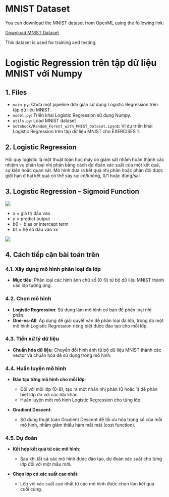 # MNIST Dataset

You can download the MNIST dataset from OpenML using the following link:

[Download MNIST Dataset](https://www.openml.org/search?type=data&sort=runs&id=554&status=active)

This dataset is used for training and testing.



# Logistic Regression trên tập dữ liệu MNIST với Numpy

## 1. Files
- `main.py`: Chứa một pipeline đơn giản sử dụng Logistic Regression trên tập dữ liệu MNIST.
- `model.py`: Triển khai Logistic Regression sử dụng Numpy.
- `utils.py`: Load MNIST dataset
- `notebook/Random_Forest_with_MNIST_Dataset.ipynb`: Ví dụ triển khai Logistic Regression trên tập dữ liệu MNIST cho EXERCISES 1.


## 2. Logistic Regression
Hồi quy logistic là một thuật toán học máy có giám sát nhằm hoàn thành các nhiệm vụ phân loại nhị phân bằng cách dự đoán xác suất của một kết quả, sự kiện hoặc quan sát. Mô hình đưa ra kết quả nhị phân hoặc phân đôi được giới hạn ở hai kết quả có thể xảy ra: có/không, 0/1 hoặc đúng/sai

## 3. Logistic Regression – Sigmoid Function
<image src = "https://github.com/Novanv/INTERVIEW-EXERCISES/blob/master/EXERCISES_1/data/Logistic_Regression_formula.png">

- $x$ = giá trị đầu vào
- $y$ = predict output
- $b0$ = bias or intercept term
- $b1$ = hệ số đầu vào xx

<image src = "https://github.com/Novanv/INTERVIEW-EXERCISES/blob/master/EXERCISES_1/data/graphical_representation.png">


## 4. Cách tiếp cận bài toán trên

### 4.1. Xây dựng mô hình phân loại đa lớp

- **Mục tiêu**: Phân loại các hình ảnh chữ số (0-9) từ bộ dữ liệu MNIST thành các lớp tương ứng.

### 4.2. Chọn mô hình

- **Logistic Regression**: Sử dụng làm mô hình cơ bản để phân loại nhị phân.
- **One-vs-All**: Áp dụng để giải quyết vấn đề phân loại đa lớp, trong đó một mô hình Logistic Regression riêng biệt được đào tạo cho mỗi lớp.

### 4.3. Tiền xử lý dữ liệu

- **Chuẩn hóa dữ liệu**: Chuyển đổi hình ảnh từ bộ dữ liệu MNIST thành các vector và chuẩn hóa để sử dụng trong mô hình.

### 4.4. Huấn luyện mô hình

- **Đào tạo từng mô hình cho mỗi lớp**: 
  - Đối với mỗi lớp (0-9), tạo ra một nhãn nhị phân (0 hoặc 1) để phân biệt lớp đó với các lớp khác.
  - Huấn luyện một mô hình Logistic Regression cho từng lớp.

- **Gradient Descent**: 
  - Sử dụng thuật toán Gradient Descent để tối ưu hóa trọng số của mỗi mô hình, nhằm giảm thiểu hàm mất mát (cost function).

### 4.5. Dự đoán

- **Kết hợp kết quả từ các mô hình**: 
  - Sau khi tất cả các mô hình được đào tạo, dự đoán xác suất cho từng lớp đối với một mẫu mới.

- **Chọn lớp có xác suất cao nhất**: 
  - Lớp với xác suất cao nhất từ các mô hình được chọn làm kết quả cuối cùng.
